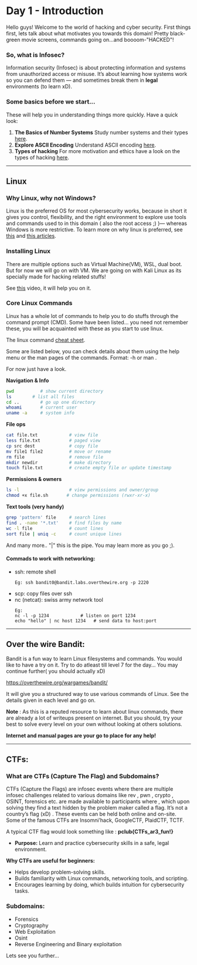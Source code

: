 # Day 1 - Introduction
Hello guys! Welcome to the world of hacking and cyber security. 
First things first, lets talk about what motivates you towards this domain! Pretty black-green movie screens, commands going on...and boooom-"HACKED"!

### So, what is Infosec?
Information security (Infosec) is about protecting information and systems from unauthorized access or misuse. It’s about learning how systems work so you can defend them — and sometimes break them in **legal** environments (to learn xD).

### Some basics before we start...
These will help you in understanding things more quickly. Have a quick look:
1. **The Basics of Number Systems**
    Study number systems and their types [here](https://www.rapidtables.com/math/number/Numeral_system.html
).
2. **Explore ASCII Encoding**
Understand ASCII encoding [here](https://www.ascii-code.com/).
3. **Types of hacking**
For more motivation and ethics have a look on the types of hacking [here](https://www.geeksforgeeks.org/computer-networks/types-of-hacking/
).

---

## Linux
### Why Linux, why not Windows?

Linux is the preferred OS for most cybersecurity works, because in short it gives you control, flexibility, and the right environment to explore use tools and commands used to in this domain ( also the root access ;)  )— whereas Windows is more restrictive. To learn more on why linux is preferred, see [this](https://www.mygreatlearning.com/blog/linux-vs-windows/
) and [this articles](https://dev.to/arunammisetty/what-is-linux-and-why-do-hackers-use-it-47ln
).

### Installing Linux

There are multiple options such as Virtual Machine(VM), WSL, dual boot. But for now we will go on with VM. We are going on with Kali Linux as its specially made for hacking related stuffs!

See [this](https://youtu.be/sAMnXte56yY?si=ae0Z3wRXYb-lqORd
) video, it will help you on it.

### Core Linux Commands

Linux has a whole lot of commands to help you to do stuffs through the command prompt (CMD). Some have been listed... you need not remember these, you will be acquainted with these as you start to use linux.

The linux command [cheat sheet](https://www.reddit.com/media?url=https%3A%2F%2Fpreview.redd.it%2Fisnefnt32wn21.jpg%3Fauto%3Dwebp%26s%3Db6c48a27ab33a3d428b554d278eba617e35bf3a2).

Some are listed below, you can check details about them using the help menu or the man pages of the commands. Format:
<command name> -h or man <command name>.

For now just have a look.

**Navigation & Info**
```bash
pwd          # show current directory
ls        # list all files 
cd ..        # go up one directory
whoami       # current user
uname -a     # system info
```
**File ops**
```bash
cat file.txt            # view file
less file.txt           # paged view
cp src dest             # copy file
mv file1 file2          # move or rename
rm file                 # remove file
mkdir newdir            # make directory
touch file.txt          # create empty file or update timestamp
```
**Permissions & owners**
```bash
ls -l                   # view permissions and owner/group
chmod +x file.sh       # change permissions (rwxr-xr-x)
```
**Text tools (very handy)**
```bash
grep 'pattern' file     # search lines
find . -name '*.txt'    # find files by name
wc -l file              # count lines
sort file | uniq -c     # count unique lines
```
And many more..
"|" this is the pipe. You may learn more as you go ;).

#### Commads to  work with networking:

- ssh: remote shell
    ```
    Eg: ssh bandit0@bandit.labs.overthewire.org -p 2220
    ```
- scp: copy files over ssh
- nc (netcat): swiss army network tool
    ```
    Eg:
    nc -l -p 1234            # listen on port 1234
    echo "hello" | nc host 1234   # send data to host:port
    ```
    
---
## Over the wire Bandit:

Bandit is a fun way to learn Linux filesystems and commands. You would like to have a try on it. Try to do atleast till level 7 for the day... You may continue further( you should actually xD)

https://overthewire.org/wargames/bandit/

It will give you a structured way to use various commands of Linux. See the details given in each level and go on. 

**Note** : As this is a reputed resource to learn about linux commands, there are already a lot of writeups present on internet. But you should, try your best to solve every level on your own without looking at others solutions.

**Internet and manual pages are your go to place for any help!**

---
## CTFs:
### What are CTFs (Capture The Flag) and Subdomains?
CTFs (Capture the Flags) are infosec events where there are multiple infosec challenges related to various domains like rev , pwn , crypto , OSINT, forensics etc. are made available to participants where , which upon solving they find a text hidden by the problem maker called a flag. It’s not a country’s flag (xD) . These events can be held both online and on-site. Some of the famous CTFs are Insomni’hack, GoogleCTF, PlaidCTF, TCTF.

A typical CTF flag would look something like : **pclub{CTFs_ar3_fun!}**

- **Purpose:** Learn and practice cybersecurity skills in a safe, legal environment. 

**Why CTFs are useful for beginners:**
- Helps develop problem-solving skills.
- Builds familiarity with Linux commands, networking tools, and scripting.
- Encourages learning by doing, which builds intuition for cybersecurity tasks.

### Subdomains:
- Forensics
- Cryptography
- Web Exploitation
- Osint
- Reverse Engineering and Binary exploitation

Lets see you further...


